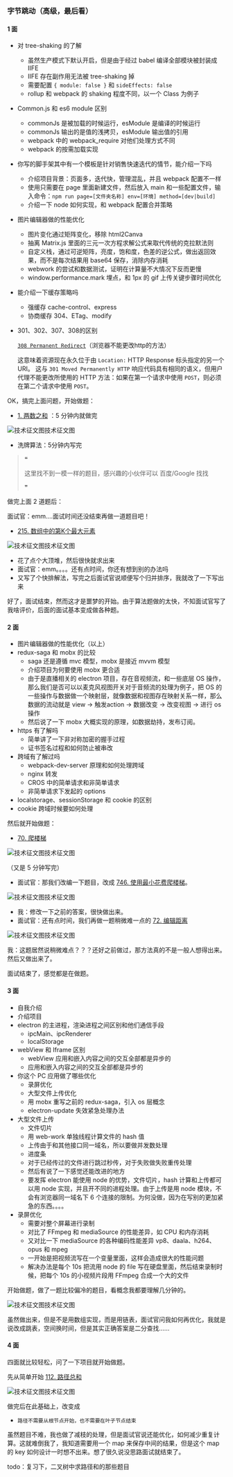 ### 字节跳动（高级，最后看）

#### 1 面

- 对 tree-shaking 的了解

  - 虽然生产模式下默认开启，但是由于经过 babel 编译全部模块被封装成 IIFE
  - IIFE 存在副作用无法被 tree-shaking 掉
  - 需要配置 `{ module: false }` 和 `sideEffects: false`
  - rollup 和 webpack 的 shaking 程度不同，以一个 Class 为例子

- Common.js 和 es6 module 区别

  - commonJs 是被加载的时候运行，esModule 是编译的时候运行
  - commonJs 输出的是值的浅拷贝，esModule 输出值的引用
  - webpack 中的 webpack_require 对他们处理方式不同
  - webpack 的按需加载实现

- 你写的脚手架其中有一个模板是针对销售快速迭代的情节，能介绍一下吗

  - 介绍项目背景：页面多，迭代快，管理混乱，并且 webpack 配置不一样
  - 使用只需要在 page 里面新建文件，然后放入 main 和一些配置文件，输入命令：`npm run page=[文件夹名称] env=[环境] method=[dev|build]`
  - 介绍一下 node 如何实现，和 webpack 配置合并策略

- 图片编辑器做的性能优化

  - 图片变化通过矩阵变化，移除 html2Canva
  - 抽离 Matrix.js 里面的三元一次方程求解公式来取代传统的克拉默法则
  - 自定义栈，通过可逆矩阵，亮度，饱和度，色差的逆公式，做出返回效果，而不是每次结果用 base64 保存，消除内存消耗
  - webwork 的尝试和数据测试，证明在计算量不大情况下反而更慢
  - window.performance.mark 埋点，和 1px 的 gif 上传关键步骤时间优化

- 能介绍一下缓存策略吗

  - 强缓存 cache-control、express
  - 协商缓存 304、ETag、modify

- 301、302、307、308的区别

  [`308 Permanent Redirect`](https://developer.mozilla.org/zh-CN/docs/Web/HTTP/Status/308)（浏览器不能更改http的方法）

  这意味着资源现在永久位于由 `Location:` HTTP Response 标头指定的另一个 URI。 这与 `301 Moved Permanently HTTP` 响应代码具有相同的语义，但用户代理不能更改所使用的 HTTP 方法：如果在第一个请求中使用 `POST`，则必须在第二个请求中使用 `POST`。

OK，搞完上面问题，开始做题：

- [1. 两数之和](https://leetcode-cn.com/problems/two-sum/) ：5 分钟内就做完

![技术征文图](https://user-gold-cdn.xitu.io/2020/4/2/1713b2619e9c768d?imageView2/0/w/1280/h/960/format/webp/ignore-error/1)技术征文图

- 洗牌算法：5分钟内写完

> ❝
>
> 这里找不到一模一样的题目，感兴趣的小伙伴可以 百度/Google 找找
>
> ❞

做完上面 2 道题后：

面试官：emm....面试时间还没结束再做一道题目吧！

- [215. 数组中的第K个最大元素](leetcode-cn.com/problems/kth-largest-element-in-an-array/)

![技术征文图](https://user-gold-cdn.xitu.io/2020/4/2/1713b277a0abb804?imageView2/0/w/1280/h/960/format/webp/ignore-error/1)技术征文图

- 花了点个大顶堆，然后很快就求出来
- 面试官：emm。。。。还有点时间，你还有想到别的办法吗
- 又写了个快排解法，写完之后面试官说顺便写个归并排序，我就改了一下写出来

好了，面试结束，然而这才是噩梦的开始。由于算法题做的太快，不知面试官写了我啥评价，后面的面试基本变成做各种题。

#### 2 面

- 图片编辑器做的性能优化（以上）
- redux-saga 和 mobx 的比较
  - saga 还是遵循 mvc 模型，mobx 是接近 mvvm 模型
  - 介绍项目为何要使用 mobx 更合适
  - 由于是直播相关的 electron 项目，存在音视频流，和一些底层 OS 操作，那么我们是否可以以麦克风视图开关对于音频流的处理为例子，把 OS 的一些操作与数据做一个映射层，就像数据和视图存在映射关系一样，那么数据的流动就是 view -> 触发action -> 数据改变 -> 改变视图 -> 进行 os 操作
  - 然后说了一下 mobx 大概实现的原理，如数据劫持，发布订阅。
- https 有了解吗
  - 简单讲了一下非对称加密的握手过程
  - 证书签名过程和如何防止被串改
- 跨域有了解过吗
  - webpack-dev-server 原理和如何处理跨域
  - nginx 转发
  - CROS 中的简单请求和非简单请求
  - 非简单请求下发起的 options
- localstorage、sessionStorage 和 cookie 的区别
- cookie 跨域时候要如何处理

然后就开始做题：

- [70. 爬楼梯](https://leetcode-cn.com/problems/climbing-stairs/)

![技术征文图](https://user-gold-cdn.xitu.io/2020/4/2/1713b27ebb79e186?imageView2/0/w/1280/h/960/format/webp/ignore-error/1)技术征文图

（又是 5 分钟写完）

- 面试官：那我们改编一下题目，改成 [746. 使用最小花费爬楼梯](https://leetcode-cn.com/problems/min-cost-climbing-stairs/)。

![技术征文图](https://user-gold-cdn.xitu.io/2020/4/2/1713b2849a57fc01?imageView2/0/w/1280/h/960/format/webp/ignore-error/1)技术征文图

- 我：修改一下之前的答案，很快做出来。
- 面试官：还有点时间，我们再做一题稍微难一点的 [72. 编辑距离](https://leetcode-cn.com/problems/edit-distance/)

![技术征文图](https://user-gold-cdn.xitu.io/2020/4/2/1713b28e2f8d1eb3?imageView2/0/w/1280/h/960/format/webp/ignore-error/1)技术征文图

我：这题居然说稍微难点？？？还好之前做过，那方法真的不是一般人想得出来。然后又做出来了。

面试结束了，感觉都是在做题。

#### 3 面

- 自我介绍
- 介绍项目
- electron 的主进程，渲染进程之间区别和他们通信手段
  - ipcMain、ipcRenderer
  - localStorage
- webView 和 Iframe 区别
  - webView 应用和嵌入内容之间的交互全部都是异步的
  - 应用和嵌入内容之间的交互全部都是异步的
- 你这个 PC 应用做了哪些优化
  - 录屏优化
  - 大型文件上传优化
  - 用 mobx 重写之前的 redux-saga，引入 os 层概念
  - electron-update 失效紧急处理办法
- 大型文件上传
  - 文件切片
  - 用 web-work 单独线程计算文件的 hash 值
  - 上传由于和其他接口同一域名，所以要做并发数处理
  - 进度条
  - 对于已经传过的文件进行跳过秒传，对于失败做失败重传处理
  - 然后有说了一下感觉还能改进的地方
  - 要发挥 electron 能使用 node 的优势，文件切片，hash 计算和上传都可以用 node 实现，并且开不同的进程处理。由于上传是用 node 模块，不会有浏览器同一域名下 6 个连接的限制。为何没做，因为在写别的更加紧急的东西。。。。
- 录屏优化
  - 需要对整个屏幕进行录制
  - 对比了 FFmpeg 和 mediaSource 的性能差异，如 CPU 和内存消耗
  - 又对比一下 mediaSource 的各种编码性能差异 vp8、daala、h264、opus 和 mpeg
  - 一开始是把视频流写在一个变量里面，这样会造成很大的性能问题
  - 解决办法是每个 10s 把流用 node 的 file 写在硬盘里面，然后结束录制时候，把每个 10s 的小视频片段用 FFmpeg 合成一个大的文件

开始做题，做了一题比较偏冷的题目，看概念我都要理解几分钟的。

![技术征文图](https://user-gold-cdn.xitu.io/2020/4/2/1713b293fd2a3d55?imageView2/0/w/1280/h/960/format/webp/ignore-error/1)技术征文图

虽然做出来，但是不是用数组实现，而是用链表，面试官问我如何再优化，我就是说改成跳表，空间换时间，但是其实正确答案是二分查找……

#### 4 面

四面就比较轻松，问了一下项目就开始做题。

先从简单开始 [112. 路径总和](https://leetcode-cn.com/problems/path-sum/description/)

![技术征文图](https://user-gold-cdn.xitu.io/2020/4/2/1713b299bda07de5?imageView2/0/w/1280/h/960/format/webp/ignore-error/1)技术征文图

做完后在此基础上，改变成

- `路径不需要从根节点开始，也不需要在叶子节点结束`

虽然题目不难，我也做了减枝的处理，但是面试官说还能优化，如何减少重复计算。这就难倒我了，我知道需要用一个 map 来保存中间的结果，但是这个 map 的 key 如何设计一时想不出来。想了很久说没思路面试就结束了。

todo：复习下，二叉树中求路径和的那些题目